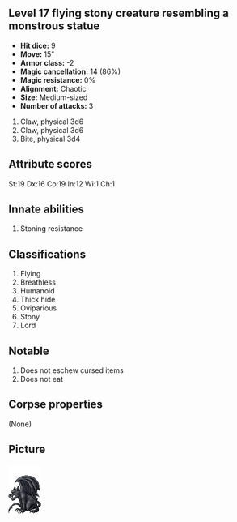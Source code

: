 ## Level 17 flying stony creature resembling a monstrous statue
- **Hit dice:** 9
- **Move:** 15"
- **Armor class:** -2
- **Magic cancellation:** 14 (86%)
- **Magic resistance:** 0%
- **Alignment:** Chaotic
- **Size:** Medium-sized
- **Number of attacks:** 3
1. Claw, physical 3d6
2. Claw, physical 3d6
3. Bite, physical 3d4
## Attribute scores
St:19 Dx:16 Co:19 In:12 Wi:1 Ch:1
## Innate abilities
1. Stoning resistance
## Classifications
1. Flying
2. Breathless
3. Humanoid
4. Thick hide
5. Oviparious
6. Stony
7. Lord
## Notable
1. Does not eschew cursed items
2. Does not eat
## Corpse properties
(None)
## Picture
![Winged gargoyle](https://github.com/hyvanmielenpelit/GnollHackTileSet/blob/main/Monsters/winged_gargoyle/winged_gargoyle.png)
